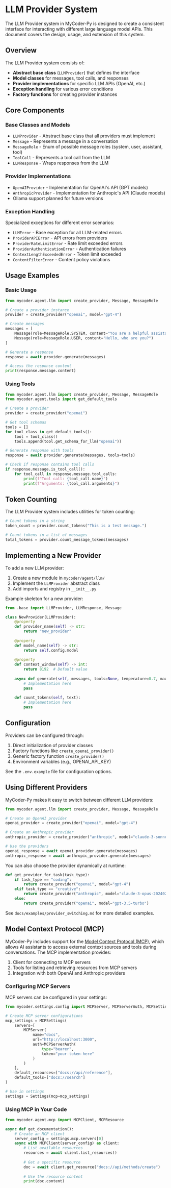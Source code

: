 # LLM Provider System

The LLM Provider system in MyCoder-Py is designed to create a consistent interface for interacting with different large language model APIs. This document covers the design, usage, and extension of this system.

## Overview

The LLM Provider system consists of:

- **Abstract base class** (`LLMProvider`) that defines the interface
- **Model classes** for messages, tool calls, and responses
- **Provider implementations** for specific LLM APIs (OpenAI, etc.)
- **Exception handling** for various error conditions
- **Factory functions** for creating provider instances

## Core Components

### Base Classes and Models

- `LLMProvider` - Abstract base class that all providers must implement
- `Message` - Represents a message in a conversation
- `MessageRole` - Enum of possible message roles (system, user, assistant, tool)
- `ToolCall` - Represents a tool call from the LLM
- `LLMResponse` - Wraps responses from the LLM

### Provider Implementations

- `OpenAIProvider` - Implementation for OpenAI's API (GPT models)
- `AnthropicProvider` - Implementation for Anthropic's API (Claude models)
- Ollama support planned for future versions

### Exception Handling

Specialized exceptions for different error scenarios:

- `LLMError` - Base exception for all LLM-related errors
- `ProviderAPIError` - API errors from providers
- `ProviderRateLimitError` - Rate limit exceeded errors
- `ProviderAuthenticationError` - Authentication failures
- `ContextLengthExceededError` - Token limit exceeded
- `ContentFilterError` - Content policy violations

## Usage Examples

### Basic Usage

```python
from mycoder.agent.llm import create_provider, Message, MessageRole

# Create a provider instance
provider = create_provider("openai", model="gpt-4")

# Create messages
messages = [
    Message(role=MessageRole.SYSTEM, content="You are a helpful assistant."),
    Message(role=MessageRole.USER, content="Hello, who are you?")
]

# Generate a response
response = await provider.generate(messages)

# Access the response content
print(response.message.content)
```

### Using Tools

```python
from mycoder.agent.llm import create_provider, Message, MessageRole
from mycoder.agent.tools import get_default_tools

# Create a provider
provider = create_provider("openai")

# Get tool schemas
tools = []
for tool_class in get_default_tools():
    tool = tool_class()
    tools.append(tool.get_schema_for_llm("openai"))

# Generate response with tools
response = await provider.generate(messages, tools=tools)

# Check if response contains tool calls
if response.message.is_tool_call():
    for tool_call in response.message.tool_calls:
        print(f"Tool call: {tool_call.name}")
        print(f"Arguments: {tool_call.arguments}")
```

## Token Counting

The LLM Provider system includes utilities for token counting:

```python
# Count tokens in a string
token_count = provider.count_tokens("This is a test message.")

# Count tokens in a list of messages
total_tokens = provider.count_message_tokens(messages)
```

## Implementing a New Provider

To add a new LLM provider:

1. Create a new module in `mycoder/agent/llm/`
2. Implement the `LLMProvider` abstract class
3. Add imports and registry in `__init__.py`

Example skeleton for a new provider:

```python
from .base import LLMProvider, LLMResponse, Message

class NewProvider(LLMProvider):
    @property
    def provider_name(self) -> str:
        return "new_provider"
    
    @property
    def model_name(self) -> str:
        return self.config.model
    
    @property
    def context_window(self) -> int:
        return 8192  # Default value
    
    async def generate(self, messages, tools=None, temperature=0.7, max_tokens=None):
        # Implementation here
        pass
    
    def count_tokens(self, text):
        # Implementation here
        pass
```

## Configuration

Providers can be configured through:

1. Direct initialization of provider classes
2. Factory functions like `create_openai_provider()`
3. Generic factory function `create_provider()`
4. Environment variables (e.g., OPENAI_API_KEY)

See the `.env.example` file for configuration options.

## Using Different Providers

MyCoder-Py makes it easy to switch between different LLM providers:

```python
from mycoder.agent.llm import create_provider, Message, MessageRole

# Create an OpenAI provider
openai_provider = create_provider("openai", model="gpt-4")

# Create an Anthropic provider
anthropic_provider = create_provider("anthropic", model="claude-3-sonnet-20240229")

# Use the providers
openai_response = await openai_provider.generate(messages)
anthropic_response = await anthropic_provider.generate(messages)
```

You can also choose the provider dynamically at runtime:

```python
def get_provider_for_task(task_type):
    if task_type == "coding":
        return create_provider("openai", model="gpt-4")
    elif task_type == "creative":
        return create_provider("anthropic", model="claude-3-opus-20240229")
    else:
        return create_provider("openai", model="gpt-3.5-turbo")
```

See `docs/examples/provider_switching.md` for more detailed examples.

## Model Context Protocol (MCP)

MyCoder-Py includes support for the [Model Context Protocol (MCP)](https://modelcontextprotocol.io/), which allows AI assistants to access external context sources and tools during conversations. The MCP implementation provides:

1. Client for connecting to MCP servers
2. Tools for listing and retrieving resources from MCP servers
3. Integration with both OpenAI and Anthropic providers

### Configuring MCP Servers

MCP servers can be configured in your settings:

```python
from mycoder.settings.config import MCPServer, MCPServerAuth, MCPSettings, Settings

# Create MCP server configurations
mcp_settings = MCPSettings(
    servers=[
        MCPServer(
            name="docs",
            url="http://localhost:3000",
            auth=MCPServerAuth(
                type="bearer",
                token="your-token-here"
            )
        )
    ],
    default_resources=["docs://api/reference"],
    default_tools=["docs://search"]
)

# Use in settings
settings = Settings(mcp=mcp_settings)
```

### Using MCP in Your Code

```python
from mycoder.agent.mcp import MCPClient, MCPResource

async def get_documentation():
    # Create an MCP client
    server_config = settings.mcp.servers[0]
    async with MCPClient(server_config) as client:
        # List available resources
        resources = await client.list_resources()
        
        # Get a specific resource
        doc = await client.get_resource("docs://api/methods/create")
        
        # Use the resource content
        print(doc.content)
``` 
